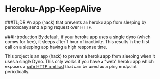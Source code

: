 Heroku-App-KeepAlive
====================

###TL;DR
An app (hack) that prevents an heroku app from sleeping by periodically send a ping request over HTTP.

###Introduction
By default, if your heroku app uses a single dyno (which comes for free), it sleeps after 1 hour of inactivity. This
results in the first call on a sleeping app having a high response time.

This project is an app (hack) to prevent a heroku app from sleeping when it uses a single Dyno. This
only works if you have a "web" heroku app which exposes a [safe HTTP method](http://www.w3.org/Protocols/rfc2616/rfc2616-sec9.html)
that can be used as a ping endpoint periodically.


